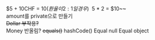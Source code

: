 $5 + 10CHF = $10(환율이 2:1일 경우)  
~~$5 * 2 = $10~~  
amount를 private으로 만들기  
~~Dollar 부작용?~~  
Money 반올림?
~~equals()~~
hashCode()
Equal null
Equal object
